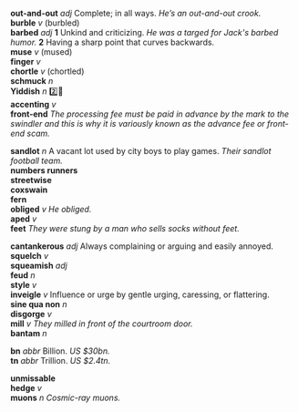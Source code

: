 

__out-and-out__ _adj_ Complete; in all ways. _He’s an out-and-out crook._  
__burble__ _v_ (burbled)  
__barbed__ _adj_ __1__ Unkind and criticizing. _He was a targed for Jack's barbed humor._ __2__ Having a sharp point that curves backwards.  
__muse__ _v_ (mused)  
__finger__ _v_  
__chortle__ _v_ (chortled)  
__schmuck__ _n_  
__Yiddish__ _n_ :two::hammer:  
__accenting__ _v_  
__front-end__ _The processing fee must be paid in advance by the mark to the swindler and this is why it is variously known as the advance fee or front-end scam._  

__sandlot__ _n_ A vacant lot used by city boys to play games. _Their sandlot football team._  
__numbers runners__  
__streetwise__  
__coxswain__  
__fern__  
__obliged__ _v_ _He obliged._  
__aped__ _v_  
__feet__ _They were stung by a man who sells socks without feet._  

__cantankerous__ _adj_ Always complaining or arguing and easily annoyed.  
__squelch__ _v_  
__squeamish__ _adj_  
__feud__ _n_  
__style__ _v_  
__inveigle__ _v_ Influence or urge by gentle urging, caressing, or flattering.  
__sine qua non__ _n_  
__disgorge__ _v_  
__mill__ _v_ _They milled in front of the courtroom door._  
__bantam__ _n_  

__bn__ _abbr_ Billion. _US $30bn._  
__tn__ _abbr_ Trillion. _US $2.4tn._  

__unmissable__  
__hedge__ _v_  
__muons__ _n_ _Cosmic-ray muons._  
